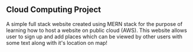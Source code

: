 ## Cloud Computing Project 
A simple full stack website created using MERN stack for the purpose of learning how to host a website on public cloud (AWS). This website allows user to sign up and add places which can be viewed by other users with some text along with it's location on map! 
